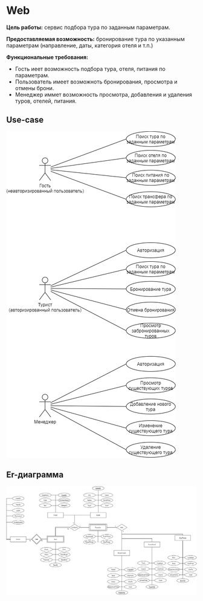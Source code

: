 # Web
**Цель работы:** сервис подбора тура по заданным параметрам.

**Предоставляемая возможность:** бронирование тура по указанным параметрам (направление, даты, категория отеля и т.п.)

**Функциональные требования:** 
- Гость иеет возможность подбора тура, отеля, питания по параметрам.
- Пользователь имеет возможноть бронирования, просмотра и отмены брони.
- Менеджер иммет возможность просмотра, добавления и удаления туров, отелей, питания.

## Use-case
![](https://github.com/platosha-git/Web/blob/main/lab1/Use-case.png)

## Er-диаграмма
![](https://github.com/platosha-git/Web/blob/main/lab1/ER.png)
